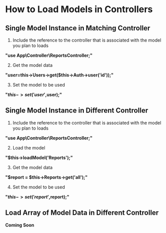 # How to Load Models in Controllers  
## Single Model Instance in Matching Controller  
1) Include the reference to the controller that is associated with the model you plan to loads  

**"use App\Controller\ReportsController;"**   

2) Get the model data

**"$user =$this->Users->get($this->Auth->user('id'));"**  

3) Set the model to be used

**"$this->set('user',$user);"**

## Single Model Instance in Different Controller  
1) Include the reference to the controller that is associated with the model you plan to loads  

**"use App\Controller\ReportsController;"**  

2) Load the model  

**"$this->loadModel('Reports');"**  

3) Get the model data  

**"$report = $this->Reports->get('all');"**

4) Set the model to be used  

**"$this->set('report',$report);"**  

## Load Array of Model Data in Different Controller  
**Coming Soon**

